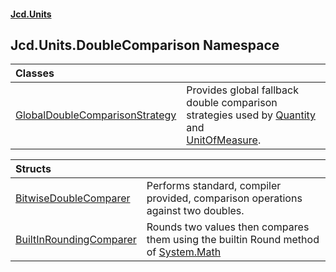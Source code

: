 #### [Jcd.Units](index.md 'index')

## Jcd.Units.DoubleComparison Namespace

| Classes | |
| :--- | :--- |
| [GlobalDoubleComparisonStrategy](GlobalDoubleComparisonStrategy.md 'Jcd.Units.DoubleComparison.GlobalDoubleComparisonStrategy') | Provides global fallback double comparison strategies used by [Quantity](GlobalDoubleComparisonStrategy.Quantity.md 'Jcd.Units.DoubleComparison.GlobalDoubleComparisonStrategy.Quantity') and<br/>[UnitOfMeasure](GlobalDoubleComparisonStrategy.UnitOfMeasure.md 'Jcd.Units.DoubleComparison.GlobalDoubleComparisonStrategy.UnitOfMeasure'). |

| Structs | |
| :--- | :--- |
| [BitwiseDoubleComparer](BitwiseDoubleComparer.md 'Jcd.Units.DoubleComparison.BitwiseDoubleComparer') | Performs standard, compiler provided, comparison operations against two doubles. |
| [BuiltInRoundingComparer](BuiltInRoundingComparer.md 'Jcd.Units.DoubleComparison.BuiltInRoundingComparer') | Rounds two values then compares them using the builtin Round method of [System.Math](https://docs.microsoft.com/en-us/dotnet/api/System.Math 'System.Math') |
